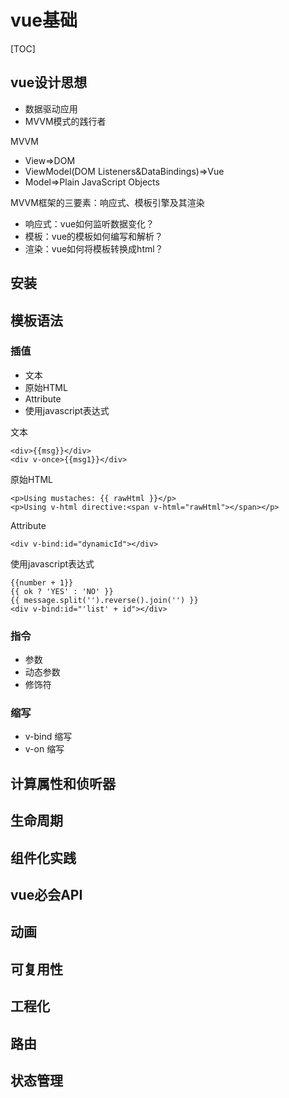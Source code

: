 # vue基础

[TOC]

## vue设计思想

- 数据驱动应用
- MVVM模式的践行者

MVVM

- View=>DOM
- ViewModel(DOM Listeners&DataBindings)=>Vue
- Model=>Plain JavaScript Objects

MVVM框架的三要素：响应式、模板引擎及其渲染

- 响应式：vue如何监听数据变化？
- 模板：vue的模板如何编写和解析？
- 渲染：vue如何将模板转换成html？

## 安装

## 模板语法

### 插值

- 文本
- 原始HTML
- Attribute
- 使用javascript表达式

文本

```vue
<div>{{msg}}</div>
<div v-once>{{msg1}}</div>
```

原始HTML

```vue
<p>Using mustaches: {{ rawHtml }}</p>
<p>Using v-html directive:<span v-html="rawHtml"></span></p>
```

Attribute

```vue
<div v-bind:id="dynamicId"></div>
```

使用javascript表达式

```vue
{{number + 1}}
{{ ok ? 'YES' : 'NO' }}
{{ message.split('').reverse().join('') }}
<div v-bind:id="'list' + id"></div>
```

### 指令

- 参数
- 动态参数
- 修饰符

### 缩写

- v-bind 缩写
- v-on 缩写

## 计算属性和侦听器

## 生命周期

## 组件化实践

## vue必会API

## 动画

## 可复用性

## 工程化

## 路由

## 状态管理









